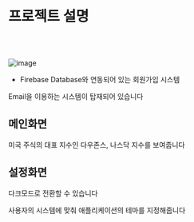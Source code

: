 # 프로젝트 설명

<br></br>

![image](https://github.com/user-attachments/assets/0b854d0a-00f9-470e-9d6a-3245d905573a)

- Firebase Database와 연동되어 있는 회원가입 시스템

Email을 이용하는 시스템이 탑재되어 있습니다

## 메인화면

미국 주식의 대표 지수인 다우존스, 나스닥 지수를 보여줍니다

## 설정화면

다크모드로 전환할 수 있습니다

사용자의 시스템에 맞춰 애플리케이션의 테마를 지정해줍니다

## 